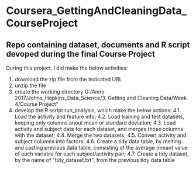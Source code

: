 # Coursera_GettingAndCleaningData_CourseProject
## Repo containing dataset, documents and R script devoped during the final Course Project
During this project, I did make the below activities:
1. download the zip file from the indicated URL
2. unzip the file
3. create the working directory G:/Anno 2017/Johns_Hopkins_Data_Science/3. Getting and Cleaning Data/Week 4/Course Project"
4. develop the R script run_analysis, which make the below actions:
4.1. Load the activity and feature info;
4.2. Load training and test datasets, keeping only columns anout mean or standard deviation;
4.3. Load activity and subject data for each dataset, and merges those columns with the dataset;
4.4. Merge the two datasets;
4.5. Convert activity and subject columns into factors;
4.6. Create a tidy data table, by melting and casting previous data table, consisting of the average (mean) value of each variable for each subject/activity pair;
4.7. Create a tidy dataset, by the name of "tidy_dataset.txt", from the previous tidy data table
